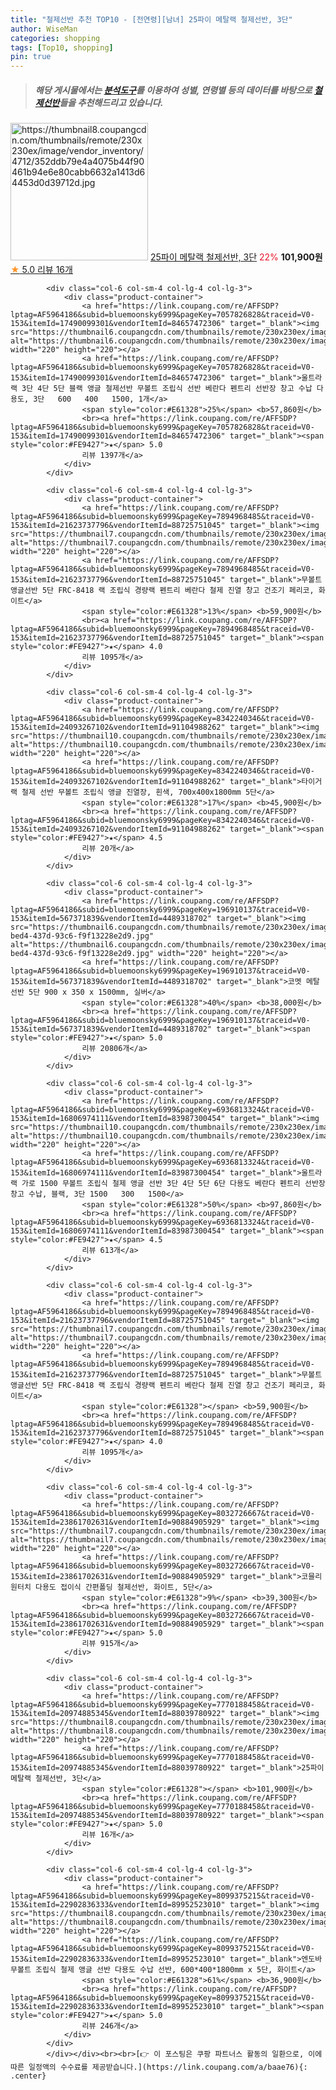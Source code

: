 ```yaml
---
title: "철제선반 추천 TOP10 - [전연령][남녀] 25파이 메탈랙 철제선반, 3단"
author: WiseMan
categories: shopping
tags: [Top10, shopping]
pin: true
---
```


> ##### 해당 게시물에서는 [**분석도구**](https://itemscout.io/)를 이용하여 **성별**, **연령별** 등의 데이터를 바탕으로 [**철제선반**](https://link.coupang.com/a/baae76)들을 추천해드리고 있습니다.
<div class="container"><div class="row">
            <div class="col-6 col-sm-4 col-lg-4 col-lg-3">
                <div class="product-container">
                    <a href="https://link.coupang.com/re/AFFSDP?lptag=AF5964186&subid=bluemoonsky6999&pageKey=7770188458&traceid=V0-153&itemId=20974885345&vendorItemId=88039780922" target="_blank"><img src="https://thumbnail8.coupangcdn.com/thumbnails/remote/230x230ex/image/vendor_inventory/4712/352ddb79e4a4075b44f90461b94e6e80cabb6632a1413d64453d0d39712d.jpg" alt="https://thumbnail8.coupangcdn.com/thumbnails/remote/230x230ex/image/vendor_inventory/4712/352ddb79e4a4075b44f90461b94e6e80cabb6632a1413d64453d0d39712d.jpg" width="220" height="220"></a>
                    <a href="https://link.coupang.com/re/AFFSDP?lptag=AF5964186&subid=bluemoonsky6999&pageKey=7770188458&traceid=V0-153&itemId=20974885345&vendorItemId=88039780922" target="_blank">25파이 메탈랙 철제선반, 3단</a>
                    <span style="color:#E61328">22%</span> <b>101,900원</b>
                    <br><a href="https://link.coupang.com/re/AFFSDP?lptag=AF5964186&subid=bluemoonsky6999&pageKey=7770188458&traceid=V0-153&itemId=20974885345&vendorItemId=88039780922" target="_blank"><span style="color:#FE9427">★</span> 5.0
                    리뷰 16개</a>
                </div>
            </div>
            
            <div class="col-6 col-sm-4 col-lg-4 col-lg-3">
                <div class="product-container">
                    <a href="https://link.coupang.com/re/AFFSDP?lptag=AF5964186&subid=bluemoonsky6999&pageKey=7057826828&traceid=V0-153&itemId=17490099301&vendorItemId=84657472306" target="_blank"><img src="https://thumbnail6.coupangcdn.com/thumbnails/remote/230x230ex/image/vendor_inventory/4140/b0d7d57f1e41d8385b463276f9eeab72dd213bc9fa7de21489d47b393a29.jpg" alt="https://thumbnail6.coupangcdn.com/thumbnails/remote/230x230ex/image/vendor_inventory/4140/b0d7d57f1e41d8385b463276f9eeab72dd213bc9fa7de21489d47b393a29.jpg" width="220" height="220"></a>
                    <a href="https://link.coupang.com/re/AFFSDP?lptag=AF5964186&subid=bluemoonsky6999&pageKey=7057826828&traceid=V0-153&itemId=17490099301&vendorItemId=84657472306" target="_blank">울트라랙 3단 4단 5단 블랙 앵글 철제선반 무볼트 조립식 선반 베란다 펜트리 선반장 창고 수납 다용도, 3단   600   400   1500, 1개</a>
                    <span style="color:#E61328">25%</span> <b>57,860원</b>
                    <br><a href="https://link.coupang.com/re/AFFSDP?lptag=AF5964186&subid=bluemoonsky6999&pageKey=7057826828&traceid=V0-153&itemId=17490099301&vendorItemId=84657472306" target="_blank"><span style="color:#FE9427">★</span> 5.0
                    리뷰 1397개</a>
                </div>
            </div>
            
            <div class="col-6 col-sm-4 col-lg-4 col-lg-3">
                <div class="product-container">
                    <a href="https://link.coupang.com/re/AFFSDP?lptag=AF5964186&subid=bluemoonsky6999&pageKey=7894968485&traceid=V0-153&itemId=21623737796&vendorItemId=88725751045" target="_blank"><img src="https://thumbnail7.coupangcdn.com/thumbnails/remote/230x230ex/image/vendor_inventory/9577/8aac0228be7d14c54a72f766122f4945c58af5aa0c7ec7d6525d73ec3705.jpg" alt="https://thumbnail7.coupangcdn.com/thumbnails/remote/230x230ex/image/vendor_inventory/9577/8aac0228be7d14c54a72f766122f4945c58af5aa0c7ec7d6525d73ec3705.jpg" width="220" height="220"></a>
                    <a href="https://link.coupang.com/re/AFFSDP?lptag=AF5964186&subid=bluemoonsky6999&pageKey=7894968485&traceid=V0-153&itemId=21623737796&vendorItemId=88725751045" target="_blank">무볼트 앵글선반 5단 FRC-8418 랙 조립식 경량랙 펜트리 베란다 철제 진열 창고 건조기 페리코, 화이트</a>
                    <span style="color:#E61328">13%</span> <b>59,900원</b>
                    <br><a href="https://link.coupang.com/re/AFFSDP?lptag=AF5964186&subid=bluemoonsky6999&pageKey=7894968485&traceid=V0-153&itemId=21623737796&vendorItemId=88725751045" target="_blank"><span style="color:#FE9427">★</span> 4.0
                    리뷰 1095개</a>
                </div>
            </div>
            
            <div class="col-6 col-sm-4 col-lg-4 col-lg-3">
                <div class="product-container">
                    <a href="https://link.coupang.com/re/AFFSDP?lptag=AF5964186&subid=bluemoonsky6999&pageKey=8342240346&traceid=V0-153&itemId=24093267102&vendorItemId=91104988262" target="_blank"><img src="https://thumbnail10.coupangcdn.com/thumbnails/remote/230x230ex/image/vendor_inventory/e18e/95afb07e9ebc978b75308b4406a43ea520ff623d7914f00ed8db766be665.png" alt="https://thumbnail10.coupangcdn.com/thumbnails/remote/230x230ex/image/vendor_inventory/e18e/95afb07e9ebc978b75308b4406a43ea520ff623d7914f00ed8db766be665.png" width="220" height="220"></a>
                    <a href="https://link.coupang.com/re/AFFSDP?lptag=AF5964186&subid=bluemoonsky6999&pageKey=8342240346&traceid=V0-153&itemId=24093267102&vendorItemId=91104988262" target="_blank">타이거랙 철제 선반 무볼트 조립식 앵글 진열장, 흰색, 700x400x1800mm 5단</a>
                    <span style="color:#E61328">17%</span> <b>45,900원</b>
                    <br><a href="https://link.coupang.com/re/AFFSDP?lptag=AF5964186&subid=bluemoonsky6999&pageKey=8342240346&traceid=V0-153&itemId=24093267102&vendorItemId=91104988262" target="_blank"><span style="color:#FE9427">★</span> 4.5
                    리뷰 20개</a>
                </div>
            </div>
            
            <div class="col-6 col-sm-4 col-lg-4 col-lg-3">
                <div class="product-container">
                    <a href="https://link.coupang.com/re/AFFSDP?lptag=AF5964186&subid=bluemoonsky6999&pageKey=196910137&traceid=V0-153&itemId=567371839&vendorItemId=4489318702" target="_blank"><img src="https://thumbnail6.coupangcdn.com/thumbnails/remote/230x230ex/image/product/image/vendoritem/2019/10/30/4489318702/b0bbdf57-bed4-437d-93c6-f9f13228e2d9.jpg" alt="https://thumbnail6.coupangcdn.com/thumbnails/remote/230x230ex/image/product/image/vendoritem/2019/10/30/4489318702/b0bbdf57-bed4-437d-93c6-f9f13228e2d9.jpg" width="220" height="220"></a>
                    <a href="https://link.coupang.com/re/AFFSDP?lptag=AF5964186&subid=bluemoonsky6999&pageKey=196910137&traceid=V0-153&itemId=567371839&vendorItemId=4489318702" target="_blank">코멧 메탈 선반 5단 900 x 350 x 1500mm, 실버</a>
                    <span style="color:#E61328">40%</span> <b>38,000원</b>
                    <br><a href="https://link.coupang.com/re/AFFSDP?lptag=AF5964186&subid=bluemoonsky6999&pageKey=196910137&traceid=V0-153&itemId=567371839&vendorItemId=4489318702" target="_blank"><span style="color:#FE9427">★</span> 5.0
                    리뷰 20806개</a>
                </div>
            </div>
            
            <div class="col-6 col-sm-4 col-lg-4 col-lg-3">
                <div class="product-container">
                    <a href="https://link.coupang.com/re/AFFSDP?lptag=AF5964186&subid=bluemoonsky6999&pageKey=6936813324&traceid=V0-153&itemId=16806974111&vendorItemId=83987300454" target="_blank"><img src="https://thumbnail10.coupangcdn.com/thumbnails/remote/230x230ex/image/vendor_inventory/20b5/31c774f263bc629b181705bc1a8ee07e074f0bc63eb17eec410b012bd4c7.jpg" alt="https://thumbnail10.coupangcdn.com/thumbnails/remote/230x230ex/image/vendor_inventory/20b5/31c774f263bc629b181705bc1a8ee07e074f0bc63eb17eec410b012bd4c7.jpg" width="220" height="220"></a>
                    <a href="https://link.coupang.com/re/AFFSDP?lptag=AF5964186&subid=bluemoonsky6999&pageKey=6936813324&traceid=V0-153&itemId=16806974111&vendorItemId=83987300454" target="_blank">울트라랙 가로 1500 무볼트 조립식 철제 앵글 선반 3단 4단 5단 6단 다용도 베란다 펜트리 선반장 창고 수납, 블랙, 3단 1500   300   1500</a>
                    <span style="color:#E61328">50%</span> <b>97,860원</b>
                    <br><a href="https://link.coupang.com/re/AFFSDP?lptag=AF5964186&subid=bluemoonsky6999&pageKey=6936813324&traceid=V0-153&itemId=16806974111&vendorItemId=83987300454" target="_blank"><span style="color:#FE9427">★</span> 4.5
                    리뷰 613개</a>
                </div>
            </div>
            
            <div class="col-6 col-sm-4 col-lg-4 col-lg-3">
                <div class="product-container">
                    <a href="https://link.coupang.com/re/AFFSDP?lptag=AF5964186&subid=bluemoonsky6999&pageKey=7894968485&traceid=V0-153&itemId=21623737796&vendorItemId=88725751045" target="_blank"><img src="https://thumbnail7.coupangcdn.com/thumbnails/remote/230x230ex/image/vendor_inventory/9577/8aac0228be7d14c54a72f766122f4945c58af5aa0c7ec7d6525d73ec3705.jpg" alt="https://thumbnail7.coupangcdn.com/thumbnails/remote/230x230ex/image/vendor_inventory/9577/8aac0228be7d14c54a72f766122f4945c58af5aa0c7ec7d6525d73ec3705.jpg" width="220" height="220"></a>
                    <a href="https://link.coupang.com/re/AFFSDP?lptag=AF5964186&subid=bluemoonsky6999&pageKey=7894968485&traceid=V0-153&itemId=21623737796&vendorItemId=88725751045" target="_blank">무볼트 앵글선반 5단 FRC-8418 랙 조립식 경량랙 펜트리 베란다 철제 진열 창고 건조기 페리코, 화이트</a>
                    <span style="color:#E61328"></span> <b>59,900원</b>
                    <br><a href="https://link.coupang.com/re/AFFSDP?lptag=AF5964186&subid=bluemoonsky6999&pageKey=7894968485&traceid=V0-153&itemId=21623737796&vendorItemId=88725751045" target="_blank"><span style="color:#FE9427">★</span> 4.0
                    리뷰 1095개</a>
                </div>
            </div>
            
            <div class="col-6 col-sm-4 col-lg-4 col-lg-3">
                <div class="product-container">
                    <a href="https://link.coupang.com/re/AFFSDP?lptag=AF5964186&subid=bluemoonsky6999&pageKey=8032726667&traceid=V0-153&itemId=23861702631&vendorItemId=90884905929" target="_blank"><img src="https://thumbnail7.coupangcdn.com/thumbnails/remote/230x230ex/image/vendor_inventory/ca50/2aa5bcea33aa2d99bc4f1d61f4def207ccd2152051c453f9d1aa598623be.jpg" alt="https://thumbnail7.coupangcdn.com/thumbnails/remote/230x230ex/image/vendor_inventory/ca50/2aa5bcea33aa2d99bc4f1d61f4def207ccd2152051c453f9d1aa598623be.jpg" width="220" height="220"></a>
                    <a href="https://link.coupang.com/re/AFFSDP?lptag=AF5964186&subid=bluemoonsky6999&pageKey=8032726667&traceid=V0-153&itemId=23861702631&vendorItemId=90884905929" target="_blank">코믈리 원터치 다용도 접이식 간편폴딩 철제선반, 화이트, 5단</a>
                    <span style="color:#E61328">9%</span> <b>39,300원</b>
                    <br><a href="https://link.coupang.com/re/AFFSDP?lptag=AF5964186&subid=bluemoonsky6999&pageKey=8032726667&traceid=V0-153&itemId=23861702631&vendorItemId=90884905929" target="_blank"><span style="color:#FE9427">★</span> 5.0
                    리뷰 915개</a>
                </div>
            </div>
            
            <div class="col-6 col-sm-4 col-lg-4 col-lg-3">
                <div class="product-container">
                    <a href="https://link.coupang.com/re/AFFSDP?lptag=AF5964186&subid=bluemoonsky6999&pageKey=7770188458&traceid=V0-153&itemId=20974885345&vendorItemId=88039780922" target="_blank"><img src="https://thumbnail8.coupangcdn.com/thumbnails/remote/230x230ex/image/vendor_inventory/4712/352ddb79e4a4075b44f90461b94e6e80cabb6632a1413d64453d0d39712d.jpg" alt="https://thumbnail8.coupangcdn.com/thumbnails/remote/230x230ex/image/vendor_inventory/4712/352ddb79e4a4075b44f90461b94e6e80cabb6632a1413d64453d0d39712d.jpg" width="220" height="220"></a>
                    <a href="https://link.coupang.com/re/AFFSDP?lptag=AF5964186&subid=bluemoonsky6999&pageKey=7770188458&traceid=V0-153&itemId=20974885345&vendorItemId=88039780922" target="_blank">25파이 메탈랙 철제선반, 3단</a>
                    <span style="color:#E61328"></span> <b>101,900원</b>
                    <br><a href="https://link.coupang.com/re/AFFSDP?lptag=AF5964186&subid=bluemoonsky6999&pageKey=7770188458&traceid=V0-153&itemId=20974885345&vendorItemId=88039780922" target="_blank"><span style="color:#FE9427">★</span> 5.0
                    리뷰 16개</a>
                </div>
            </div>
            
            <div class="col-6 col-sm-4 col-lg-4 col-lg-3">
                <div class="product-container">
                    <a href="https://link.coupang.com/re/AFFSDP?lptag=AF5964186&subid=bluemoonsky6999&pageKey=8099375215&traceid=V0-153&itemId=22902836333&vendorItemId=89952523010" target="_blank"><img src="https://thumbnail8.coupangcdn.com/thumbnails/remote/230x230ex/image/vendor_inventory/df0b/1476af9ee666399f00923b902dc55d924d8bb94353ad1d75c8f1f44ad2e6.png" alt="https://thumbnail8.coupangcdn.com/thumbnails/remote/230x230ex/image/vendor_inventory/df0b/1476af9ee666399f00923b902dc55d924d8bb94353ad1d75c8f1f44ad2e6.png" width="220" height="220"></a>
                    <a href="https://link.coupang.com/re/AFFSDP?lptag=AF5964186&subid=bluemoonsky6999&pageKey=8099375215&traceid=V0-153&itemId=22902836333&vendorItemId=89952523010" target="_blank">엔도바 무볼트 조립식 철제 앵글 선반 다용도 수납 선반, 600*400*1800mm x 5단, 화이트</a>
                    <span style="color:#E61328">61%</span> <b>36,900원</b>
                    <br><a href="https://link.coupang.com/re/AFFSDP?lptag=AF5964186&subid=bluemoonsky6999&pageKey=8099375215&traceid=V0-153&itemId=22902836333&vendorItemId=89952523010" target="_blank"><span style="color:#FE9427">★</span> 5.0
                    리뷰 246개</a>
                </div>
            </div>
            </div></div><br><br>[👉 이 포스팅은 쿠팡 파트너스 활동의 일환으로, 이에 따른 일정액의 수수료를 제공받습니다.](https://link.coupang.com/a/baae76){: .center}